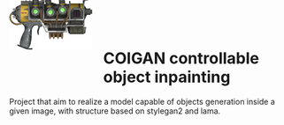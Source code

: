 <img align="left" width="150"  src="images/coilgun.png" style="margin-right:20px; position:relative; top: -60px">

# COIGAN controllable object inpainting

Project that aim to realize a model capable of objects generation inside a given image, with structure based on stylegan2 and lama.
